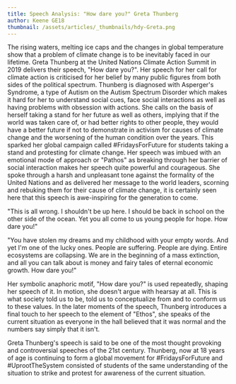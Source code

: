 ```yaml
---
title: Speech Analysis: "How dare you?" Greta Thunberg
author: Keene GE18
thumbnail: /assets/articles/_thumbnails/hdy-Greta.png
---
```


The rising waters, melting ice caps and the changes in global
temperature show that a problem of climate change is to be inevitably
faced in our lifetime. Greta Thunberg at the United Nations Climate
Action Summit in 2019 delivers their speech, "How dare you?". Her speech
for her call for climate action is criticised for her belief by many
public figures from both sides of the political spectrum. Thunberg is
diagnosed with Asperger's Syndrome, a type of Autism on the Autism
Spectrum Disorder which makes it hard for her to understand social cues,
face social interactions as well as having problems with obsession with
actions. She calls on the basis of herself taking a stand for her future
as well as others, implying that if the world was taken care of, or had
better rights to other people, they would have a better future if not to
demonstrate in activism for causes of climate change and the worsening
of the human condition over the years. This sparked her global campaign
called #FridaysForFuture for students taking a stand and protesting for
climate change. Her speech was imbued with an emotional mode of approach
or "Pathos" as breaking through her barrier of social interaction makes
her speech quite powerful and courageous. She spoke through a harsh and
unpleasant tone against the formality of the United Nations and as
delivered her message to the world leaders, scorning and rebuking them
for their cause of climate change, it is certainly seen here that this
speech is awe-inspiring for the generation to come.

\"This is all wrong. I shouldn\'t be up here. I should be back in school
on the other side of the ocean. Yet you all come to us young people for
hope. How dare you!"

\"You have stolen my dreams and my childhood with your empty words. And
yet I\'m one of the lucky ones. People are suffering. People are dying.
Entire ecosystems are collapsing. We are in the beginning of a mass
extinction, and all you can talk about is money and fairy tales of
eternal economic growth. How dare you!"

Her symbolic anaphoric motif, "How dare you?" is used repeatedly,
shaping her speech of it. In motion, she doesn't argue with hearsay at
all. This is what society told us to be, told us to conceptualize from
and to conform us to these values. In the later moments of the speech,
Thunberg introduces a final touch to her speech to the element of
"Ethos", she speaks of the current situation as everyone in the hall
believed that it was normal and the numbers say simply that it isn't.

Greta Thunberg's speech is said to be one of the most thought provoking
and controversial speeches of the 21st century. Thunberg, now at 18
years of age is continuing to form a global movement for
#FridaysForFuture and #UprootTheSystem consisted of students of the same
understanding of the situation to strike and protest for awareness of
the current situation.
